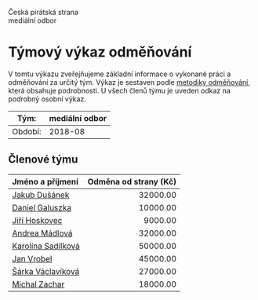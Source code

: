 Česká pirátská strana  
mediální odbor

Týmový výkaz odměňování
===========================

V tomtu výkazu zveřejňujeme základní informace o vykonané práci a odměňování
za určitý tým. Výkaz je sestaven podle [metodiky odměňování][metodika],
která obsahuje podrobnosti. U všech členů týmu je uveden odkaz na podrobný osobní výkaz.

Tým:                     | mediální odbor
-----------------------  | --------------------
Období:                  | 2018-08

Členové týmu
--------------

| Jméno a příjmení                          |   Odměna od strany (Kč) |
|:------------------------------------------|------------------------:|
| [Jakub Dušánek](jakub-dusanek/)           |                32000.00 |
| [Daniel Galuszka](daniel-galuszka/)       |                10000.00 |
| [Jiří Hoskovec](jiri-hoskovec/)           |                 9000.00 |
| [Andrea Mádlová](andrea-madlova/)         |                32000.00 |
| [Karolína Sadílková](karolina-sadilkova/) |                50000.00 |
| [Jan Vrobel](jan-vrobel/)                 |                45000.00 |
| [Šárka Václavíková](sarka-vaclavikova/)   |                27000.00 |
| [Michal Zachar](michal-zachar/)           |                18000.00 |


[metodika]: https://redmine.pirati.cz/projects/po/wiki/Odmenovani
